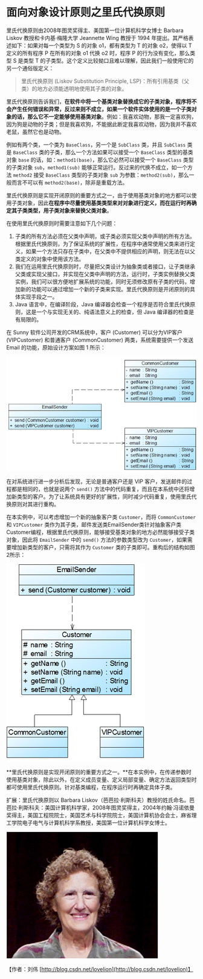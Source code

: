 # 面向对象设计原则之里氏代换原则

里氏代换原则由2008年图灵奖得主、美国第一位计算机科学女博士 Barbara Liskov 教授和卡内基·梅隆大学 Jeannette Wing 教授于 1994 年提出。其严格表述如下：如果对每一个类型为 S 的对象 o1，都有类型为 T 的对象 o2，使得以 T 定义的所有程序 P 在所有的对象 o1 代换 o2 时，程序 P 的行为没有变化，那么类型 S 是类型 T 的子类型。这个定义比较拗口且难以理解，因此我们一般使用它的另一个通俗版定义：

> 里氏代换原则 \(Liskov Substitution Principle, LSP\)：所有引用基类（父类）的地方必须能透明地使用其子类的对象。

里氏代换原则告诉我们，**在软件中将一个基类对象替换成它的子类对象，程序将不会产生任何错误和异常，反过来则不成立，如果一个软件实体使用的是一个子类对象的话，那么它不一定能够使用基类对象**。例如：我喜欢动物，那我一定喜欢狗，因为狗是动物的子类；但是我喜欢狗，不能据此断定我喜欢动物，因为我并不喜欢老鼠，虽然它也是动物。

例如有两个类，一个类为 `BaseClass`，另一个是 `SubClass` 类，并且 `SubClass` 类是 `BaseClass` 类的子类，那么一个方法如果可以接受一个 `BaseClass` 类型的基类对象 `base` 的话，如：`method1(base)`，那么它必然可以接受一个 `BaseClass` 类型的子类对象 `sub`，`method1(sub)` 能够正常运行。反过来的代换不成立，如一个方法 `method2` 接受 `BaseClass` 类型的子类对象 `sub` 为参数：`method2(sub)`，那么一般而言不可以有 `method2(base)`，除非是重载方法。

里氏代换原则是实现开闭原则的重要方式之一，由于使用基类对象的地方都可以使用子类对象，因此**在程序中尽量使用基类类型来对对象进行定义，而在运行时再确定其子类类型，用子类对象来替换父类对象**。

在使用里氏代换原则时需要注意如下几个问题：

1. 子类的所有方法必须在父类中声明，或子类必须实现父类中声明的所有方法。根据里氏代换原则，为了保证系统的扩展性，在程序中通常使用父类来进行定义，如果一个方法只存在子类中，在父类中不提供相应的声明，则无法在以父类定义的对象中使用该方法。
2. 我们在运用里氏代换原则时，尽量把父类设计为抽象类或者接口，让子类继承父类或实现父接口，并实现在父类中声明的方法，运行时，子类实例替换父类实例，我们可以很方便地扩展系统的功能，同时无须修改原有子类的代码，增加新的功能可以通过增加一个新的子类来实现。里氏代换原则是开闭原则的具体实现手段之一。
3. Java 语言中，在编译阶段，Java 编译器会检查一个程序是否符合里氏代换原则，这是一个与实现无关的、纯语法意义上的检查，但 Java 编译器的检查是有局限的。

在 Sunny 软件公司开发的CRM系统中，客户 \(Customer\) 可以分为VIP客户 \(VIPCustomer\) 和普通客户 \(CommonCustomer\) 两类，系统需要提供一个发送 Email 的功能，原始设计方案如图 1 所示：

![&#x56FE; 1 &#x539F;&#x59CB;&#x7ED3;&#x6784;&#x56FE;](../../.gitbook/assets/1336312710_1412.jpg)

在对系统进行进一步分析后发现，无论是普通客户还是 VIP 客户，发送邮件的过程都是相同的，也就是说两个 `send()` 方法中的代码重复，而且在本系统中还将增加新类型的客户。为了让系统具有更好的扩展性，同时减少代码重复，使用里氏代换原则对其进行重构。

在本实例中，可以考虑增加一个新的抽象客户类 `Customer`，而将 `CommonCustomer` 和 `VIPCustomer` 类作为其子类，邮件发送类EmailSender类针对抽象客户类Customer编程，根据里氏代换原则，能够接受基类对象的地方必然能够接受子类对象，因此将 `EmailSender` 中的 `send()` 方法的参数类型改为 `Customer`，如果需要增加新类型的客户，只需将其作为 `Customer` 类的子类即可。重构后的结构如图2所示：

![&#x56FE; 2  &#x91CD;&#x6784;&#x540E;&#x7684;&#x7ED3;&#x6784;&#x56FE;](../../.gitbook/assets/1336312720_2300.jpg)

**里氏代换原则是实现开闭原则的重要方式之一。**在本实例中，在传递参数时使用基类对象，除此以外，在定义成员变量、定义局部变量、确定方法返回类型时都可使用里氏代换原则。针对基类编程，在程序运行时再确定具体子类。

扩展：里氏代换原则以 Barbara Liskov（芭芭拉·利斯科夫）教授的姓氏命名。芭芭拉·利斯科夫：美国计算机科学家，2008年图灵奖得主，2004年约翰·冯诺依曼奖得主，美国工程院院士，美国艺术与科学院院士，美国计算机协会会士，麻省理工学院电子电气与计算机科学系教授，美国第一位计算机科学女博士。

![Barbara Liskov&#xFF08;&#x82AD;&#x82AD;&#x62C9;&#xB7;&#x5229;&#x65AF;&#x79D1;&#x592B;&#xFF09;](../../.gitbook/assets/1336312647_8598.jpg)

【作者：刘伟  [http://blog.csdn.net/lovelion](http://blog.csdn.net/lovelion)】

